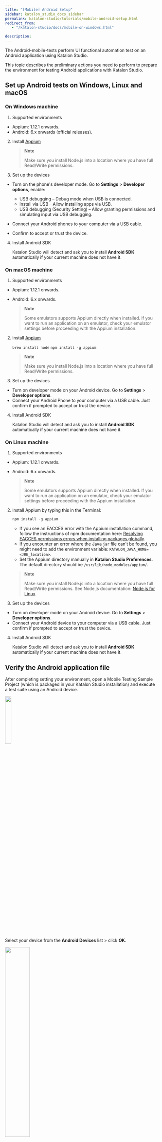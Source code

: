 ```yaml
---
title: "[Mobile] Android Setup"
sidebar: katalon_studio_docs_sidebar
permalink: katalon-studio/tutorials/mobile-android-setup.html
redirect_from:
   - "/katalon-studio/docs/mobile-on-windows.html"

description:
---
```


The Android-mobile-tests perform UI functional automation test on an Android application using Katalon Studio.

This topic describes the preliminary actions you need to perform to prepare the environment for testing Android applications with Katalon Studio.

## Set up Android tests on Windows, Linux and macOS
   
### On Windows machine

   1. Supported environments 
   
   * Appium: 1.12.1 onwards.
   * Android: 6.x onwards (official releases).

   2. Install [Appium](http://appium.io/docs/en/about-appium/getting-started/#installing-appium)
   
      > **Note**
      >
      > Make sure you install Node.js into a location where you have full Read/Write permissions.

   3. Set up the devices
   
   * Turn on the phone's developer mode. Go to **Settings** > **Developer options**, enable:
   
      - USB debugging – Debug mode when USB is connected.
      - Install via USB – Allow installing apps via USB.
      - USB debugging (Security Setting) – Allow granting permissions and simulating input via USB debugging. 
   
   * Connect your Android phones to your computer via a USB cable.
   * Confirm to accept or trust the device.

   4. Install Android SDK
   
      Katalon Studio will detect and ask you to install **Android SDK** automatically if your current machine does not have it.

### On macOS machine

   1. Supported environments

   * Appium: 1.12.1 onwards.
   * Android: 6.x onwards.
   
     > **Note**
     >
     > Some emulators supports Appium directly when installed. If you want to run an application on an emulator, check your emulator settings before proceeding with the Appium installation.

   2. Install [Appium](http://appium.io/docs/en/about-appium/getting-started/#installing-appium)

      `brew install node`
      `npm install -g appium`

      > **Note**
      >
      > Make sure you install Node.js into a location where you have full Read/Write permissions.
   
   3. Set up the devices

   * Turn on developer mode on your Android device. Go to **Settings** > **Developer options**.
   * Connect your Android Phone to your computer via a USB cable. Just confirm if prompted to accept or trust the device.

   4. Install Android SDK
   
      Katalon Studio will detect and ask you to install **Android SDK** automatically if your current machine does not have it.

### On Linux machine

   1. Supported environments

   * Appium: 1.12.1 onwards.
   * Android: 6.x onwards.
   
     > **Note**
     >
     > Some emulators supports Appium directly when installed. If you want to run an application on an emulator, check your emulator settings before proceeding with the Appium installation.

   2. Install Appium by typing this in the Terminal:

      ```groovy
      npm install -g appium
      ```

      * If you see an EACCES error with the Appium installation command, follow the instructions of npm documentation here: [Resolving EACCES permissions errors when installing packages globally](https://docs.npmjs.com/resolving-eacces-permissions-errors-when-installing-packages-globally).
      * If you encounter an error where the Java `jar` file can't be found, you might need to add the environment variable: `KATALON_JAVA_HOME= <JRE_location>`.
      * Set the Appium directory manually in **Katalon Studio Preferences**. The default directory should be `/usr/lib/node_modules/appium/`.

      > **Note**
      >
      > Make sure you install Node.js into a location where you have full Read/Write permissions. See Node.js documentation: [Node.js for Linux](https://nodejs.org/en/download/package-manager/#debian-and-ubuntu-based-linux-distributions).
   
   3. Set up the devices

   * Turn on developer mode on your Android device. Go to **Settings** > **Developer options**.
   * Connect your Android device to your computer via a USB cable. Just confirm if prompted to accept or trust the device.
   
   4. Install Android SDK
   
      Katalon Studio will detect and ask you to install **Android SDK** automatically if your current machine does not have it.
      
## Verify the Android application file

   After completing setting your environment, open a Mobile Testing Sample Project (which is packaged in  your Katalon Studio installation) and execute a test suite using an Android device. 
   
   <img src="https://github.com/katalon-studio/docs-images/raw/master/katalon-studio/docs/mobile-on-macos/android.png" width=20%>  


   Select your device from the **Android Devices** list > click **OK**. 

   <img src="https://github.com/katalon-studio/docs-images/raw/master/katalon-studio/docs/mobile-on-macos/device.png" width=40%>

   If your test suite runs successfully, you will see the results in the test reports as follow:

   <img src="https://github.com/katalon-studio/docs-images/raw/master/katalon-studio/docs/mobile-on-macos/result.png" width=70%>
   
   
   Next: [Create your first Android test case](https://docs.katalon.com/katalon-studio/tutorials/mobile-create-android-test-case.html).

   See also:
   * [Set up iOS-mobile-tests](https://docs.katalon.com/katalon-studio/tutorials/mobile-ios-setup.html).
   * [Troubleshoot automated mobile testing](https://docs.katalon.com/katalon-studio/docs/troubleshooting-automated-mobile-testing.html).
